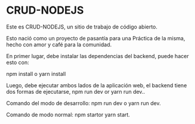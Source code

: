 # CRUD-NODEJS

Este es CRUD-NODEJS, un sitio de trabajo de código abierto.

Esto nació como un proyecto de pasantía para una Práctica de la misma, hecho con amor y café para la comunidad.

En primer lugar, debe instalar las dependencias del backend, puede hacer esto con:

npm install o yarn install

Luego, debe ejecutar ambos lados de la aplicación web, el backend tiene dos formas de ejecutarse, npm run dev or yarn run dev..

Comando del modo de desarrollo: npm run dev o yarn run dev.

Comando de modo normal: npm startor yarn start.

